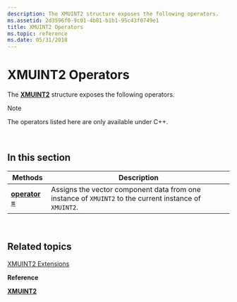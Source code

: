```yaml
---
description: The XMUINT2 structure exposes the following operators.
ms.assetid: 2d3596f0-9c01-4b81-b1b1-95c43f0749e1
title: XMUINT2 Operators
ms.topic: reference
ms.date: 05/31/2018
---
```


# XMUINT2 Operators

The [**XMUINT2**](/windows/win32/api/directxmath/ns-directxmath-xmuint2) structure exposes the following operators.

> [!Note]  
> The operators listed here are only available under C++.

 

## In this section



| Methods                                              | Description                                                                                                       |
|------------------------------------------------------|-------------------------------------------------------------------------------------------------------------------|
| [**operator =**](/windows/win32/api/directxmath/nf-directxmath-xmuint2-operator-assign)<br/> | Assigns the vector component data from one instance of `XMUINT2` to the current instance of `XMUINT2`.<br/> |



 

## Related topics

<dl> <dt>

[XMUINT2 Extensions](ovw-xmuint2-extensions.md)
</dt> <dt>

**Reference**
</dt> <dt>

[**XMUINT2**](/windows/win32/api/directxmath/ns-directxmath-xmuint2)
</dt> </dl>

 

 
